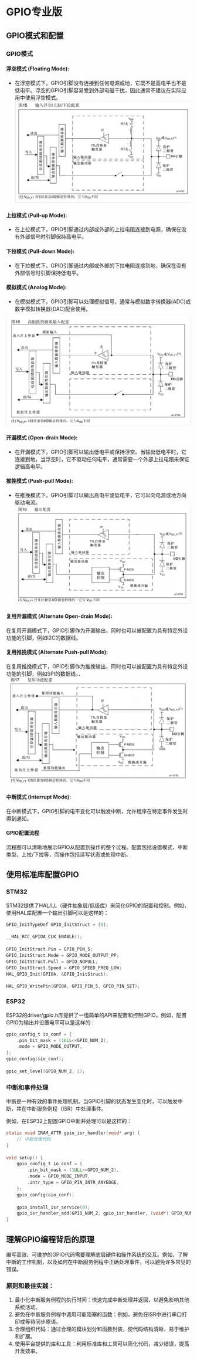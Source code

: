 # GPIO专业版

## GPIO模式和配置

### GPIO模式

#### 浮空模式 (Floating Mode):

- 在浮空模式下，GPIO引脚没有连接到任何电源或地，它既不是高电平也不是低电平。浮空的GPIO引脚容易受到外部电磁干扰，因此通常不建议在实际应用中使用浮空模式。
![浮空上拉下拉配置](picture/微信截图_20231027093956.png)

#### 上拉模式 (Pull-up Mode):

- 在上拉模式下，GPIO引脚通过内部或外部的上拉电阻连接到电源，确保在没有外部信号时引脚保持高电平。

#### 下拉模式 (Pull-down Mode):

- 在下拉模式下，GPIO引脚通过内部或外部的下拉电阻连接到地，确保在没有外部信号时引脚保持低电平。

#### 模拟模式 (Analog Mode):

- 在模拟模式下，GPIO引脚可以处理模拟信号，通常与模拟数字转换器(ADC)或数字模拟转换器(DAC)配合使用。

![模拟输入配置](picture/微信截图_20231027100109.png)

#### 开漏模式 (Open-drain Mode):

- 在开漏模式下，GPIO引脚可以输出低电平或保持浮空。当输出低电平时，它连接到地，当浮空时，它不驱动任何电平，通常需要一个外部上拉电阻来保证逻辑高电平。

#### 推挽模式 (Push-pull Mode):

- 在推挽模式下，GPIO引脚可以输出高电平或低电平，它可以向电源或地方向驱动电流。
![输出配置](picture/微信截图_20231027104659.png)
#### 复用开漏模式 (Alternate Open-drain Mode):

在复用开漏模式下，GPIO引脚作为开漏输出，同时也可以被配置为具有特定外设功能的引脚，例如I2C的数据线。

#### 复用推挽模式 (Alternate Push-pull Mode):

在复用推挽模式下，GPIO引脚作为推挽输出，同时也可以被配置为具有特定外设功能的引脚，例如SPI的数据线。、
![复用输出配置](picture/微信截图_20231027104230.png)
#### 中断模式 (Interrupt Mode):

在中断模式下，GPIO引脚的电平变化可以触发中断，允许程序在特定事件发生时得到通知。

#### GPIO配置流程
流程图可以清晰地展示GPIO从配置到操作的整个过程。配置包括设置模式、中断类型、上拉/下拉等，而操作包括读写状态或处理中断。

## 使用标准库配置GPIO

### STM32

STM32提供了HAL/LL（硬件抽象层/低级库）来简化GPIO的配置和控制。例如，使用HAL库配置一个输出引脚可以是这样的：

~~~c
GPIO_InitTypeDef GPIO_InitStruct = {0};

__HAL_RCC_GPIOA_CLK_ENABLE();

GPIO_InitStruct.Pin = GPIO_PIN_5;
GPIO_InitStruct.Mode = GPIO_MODE_OUTPUT_PP;
GPIO_InitStruct.Pull = GPIO_NOPULL;
GPIO_InitStruct.Speed = GPIO_SPEED_FREQ_LOW;
HAL_GPIO_Init(GPIOA, &GPIO_InitStruct);

HAL_GPIO_WritePin(GPIOA, GPIO_PIN_5, GPIO_PIN_SET);
~~~
### ESP32
ESP32的driver/gpio.h库提供了一组简单的API来配置和控制GPIO。例如，配置GPIO为输出并设置电平可以是这样的：

~~~c
gpio_config_t io_conf = {
    .pin_bit_mask = (1ULL<<GPIO_NUM_2),
    .mode = GPIO_MODE_OUTPUT,
};
gpio_config(&io_conf);

gpio_set_level(GPIO_NUM_2, 1);
~~~

### 中断和事件处理
中断是一种有效的事件处理机制。当GPIO引脚的状态发生变化时，可以触发中断，并在中断服务例程（ISR）中处理事件。

例如，在ESP32上配置GPIO中断并处理可以是这样的：

~~~c
static void IRAM_ATTR gpio_isr_handler(void* arg) {
    // 中断处理代码
}

void setup() {
    gpio_config_t io_conf = {
        .pin_bit_mask = (1ULL<<GPIO_NUM_2),
        .mode = GPIO_MODE_INPUT,
        .intr_type = GPIO_PIN_INTR_ANYEDGE,
    };
    gpio_config(&io_conf);

    gpio_install_isr_service(0);
    gpio_isr_handler_add(GPIO_NUM_2, gpio_isr_handler, (void*) GPIO_NUM_2);
}
~~~
## 理解GPIO编程背后的原理
编写高效、可维护的GPIO代码需要理解底层硬件和操作系统的交互。例如，了解中断的工作机制，以及如何在中断服务例程中正确处理事件，可以避免许多常见的错误。

### 原则和最佳实践：
1. 最小化中断服务例程的执行时间：快速完成中断处理并返回，以避免影响其他系统活动。
2. 避免在中断服务例程中调用可能阻塞的函数：例如，避免在ISR中进行串口打印或等待同步原语。
3. 合理组织代码：通过合理的模块划分和函数封装，使代码结构清晰，易于维护和扩展。
4. 使用平台提供的库和工具：利用标准库和工具可以简化代码，减少错误，提高开发效率。